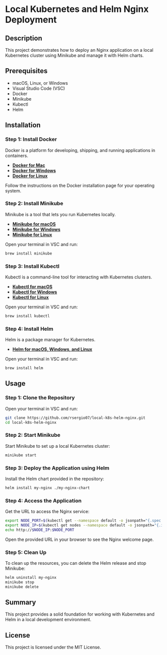 
# Local Kubernetes and Helm Nginx Deployment

## Description
This project demonstrates how to deploy an Nginx application on a local Kubernetes cluster using Minikube and manage it with Helm charts.

## Prerequisites
- macOS, Linux, or Windows
- Visual Studio Code (VSC)
- Docker
- Minikube
- Kubectl
- Helm

## Installation

### Step 1: Install Docker
Docker is a platform for developing, shipping, and running applications in containers.

- **[Docker for Mac](https://docs.docker.com/docker-for-mac/install/)**
- **[Docker for Windows](https://docs.docker.com/docker-for-windows/install/)**
- **[Docker for Linux](https://docs.docker.com/engine/install/#server)**

Follow the instructions on the Docker installation page for your operating system.

### Step 2: Install Minikube
Minikube is a tool that lets you run Kubernetes locally.

- **[Minikube for macOS](https://minikube.sigs.k8s.io/docs/start/#installing-minikube)**
- **[Minikube for Windows](https://minikube.sigs.k8s.io/docs/start/#installing-minikube)**
- **[Minikube for Linux](https://minikube.sigs.k8s.io/docs/start/#installing-minikube)**

Open your terminal in VSC and run:

```bash
brew install minikube
```

### Step 3: Install Kubectl
Kubectl is a command-line tool for interacting with Kubernetes clusters.

- **[Kubectl for macOS](https://kubernetes.io/docs/tasks/tools/install-kubectl-macos/)**
- **[Kubectl for Windows](https://kubernetes.io/docs/tasks/tools/install-kubectl-windows/)**
- **[Kubectl for Linux](https://kubernetes.io/docs/tasks/tools/install-kubectl-linux/)**

Open your terminal in VSC and run:

```bash
brew install kubectl
```

### Step 4: Install Helm
Helm is a package manager for Kubernetes.

- **[Helm for macOS, Windows, and Linux](https://helm.sh/docs/intro/install/)**

Open your terminal in VSC and run:

```bash
brew install helm
```

## Usage

### Step 1: Clone the Repository

Open your terminal in VSC and run:

```bash
git clone https://github.com/rsergio07/local-k8s-helm-nginx.git
cd local-k8s-helm-nginx
```

### Step 2: Start Minikube

Start Minikube to set up a local Kubernetes cluster:

```bash
minikube start
```

### Step 3: Deploy the Application using Helm

Install the Helm chart provided in the repository:

```bash
helm install my-nginx ./my-nginx-chart
```

### Step 4: Access the Application

Get the URL to access the Nginx service:

```bash
export NODE_PORT=$(kubectl get --namespace default -o jsonpath="{.spec.ports[0].nodePort}" services my-nginx-my-nginx-chart)
export NODE_IP=$(kubectl get nodes --namespace default -o jsonpath="{.items[0].status.addresses[0].address}")
echo http://$NODE_IP:$NODE_PORT
```

Open the provided URL in your browser to see the Nginx welcome page.

### Step 5: Clean Up

To clean up the resources, you can delete the Helm release and stop Minikube:

```bash
helm uninstall my-nginx
minikube stop
minikube delete
```

## Summary
This project provides a solid foundation for working with Kubernetes and Helm in a local development environment.

## License
This project is licensed under the MIT License.
